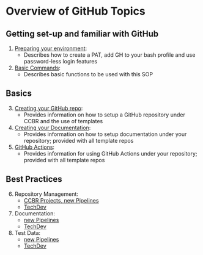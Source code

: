 # Overview of GitHub Topics
## Getting set-up and familiar with GitHub
1. [Preparing your environment](https://ccbr.github.io/HowTos/GitHub/howto_setup/):
    - Describes how to create a PAT, add GH to your bash profile and use password-less login features
2. [Basic Commands](https://ccbr.github.io/HowTos/GitHub/howto_functions/):
    - Describes basic functions to be used with this SOP

## Basics
3. [Creating your GitHub repo](https://ccbr.github.io/HowTos/GitHub/basic_repo/):
    - Provides information on how to setup a GitHub repository under CCBR and the use of templates
4. [Creating your Documentation](https://ccbr.github.io/HowTos/GitHub/basic_docs):
    - Provides information on how to setup documentation under your repository; provided with all template repos
5. [GitHub Actions](https://ccbr.github.io/HowTos/GitHub/basic_actions/):
    - Provides information for using GitHub Actions under your repository; provided with all template repos

## Best Practices
6. Repository Management:
    - [CCBR Projects, new Pipelines](https://ccbr.github.io/HowTos/GitHub/sop_repo_projpipes/)
    - [TechDev](https://ccbr.github.io/HowTos/GitHub/sop_repo_techdev/)
7. Documentation:
    - [new Pipelines](https://ccbr.github.io/HowTos/GitHub/sop_docs_projpipes/)
    - [TechDev](https://ccbr.github.io/HowTos/GitHub/sop_docs_techdev/)
8. Test Data:
    - [new Pipelines](https://ccbr.github.io/HowTos/GitHub/sop_testdata_projpipes/)
    - [TechDev](https://ccbr.github.io/HowTos/GitHub/sop_testdata_techdev/)